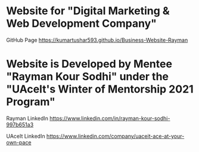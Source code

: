 # Website for "Digital Marketing & Web Development Company"
GitHub Page https://kumartushar593.github.io/Business-Website-Rayman

# Website is Developed by Mentee "Rayman Kour Sodhi" under the "UAceIt's Winter of Mentorship 2021 Program"
Rayman LinkedIn https://www.linkedin.com/in/rayman-kour-sodhi-997b651a3

UAceIt LinkedIn https://www.linkedin.com/company/uaceit-ace-at-your-own-pace
